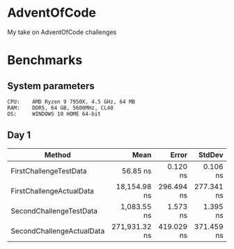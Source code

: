 # AdventOfCode
My take on AdventOfCode challenges

# Benchmarks

## System parameters

```
CPU:    AMD Ryzen 9 7950X, 4.5 GHz, 64 MB
RAM:    DDR5, 64 GB, 5600MHz, CL40
OS:     WINDOWS 10 HOME 64-bit
```

## Day 1

| Method                    | Mean          | Error      | StdDev     | Gen0     | Gen1    | Allocated |
|-------------------------- |--------------:|-----------:|-----------:|---------:|--------:|----------:|
| FirstChallengeTestData    |      56.85 ns |   0.120 ns |   0.106 ns |   0.0162 |       - |     272 B |
| FirstChallengeActualData  |  18,154.98 ns | 296.494 ns | 277.341 ns |   4.6082 |  1.0071 |   77152 B |
| SecondChallengeTestData   |   1,083.55 ns |   1.573 ns |   1.395 ns |   0.4387 |       - |    7368 B |
| SecondChallengeActualData | 271,931.32 ns | 419.029 ns | 371.459 ns | 109.8633 | 27.3438 | 1845219 B |

